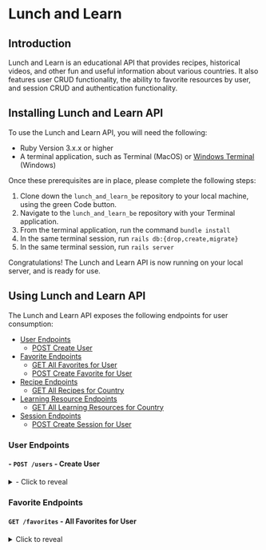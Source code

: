# Lunch and Learn

## Introduction

Lunch and Learn is an educational API that provides recipes, historical videos, and other fun and useful information about various countries. It also features user CRUD functionality, the ability to favorite resources by user, and session CRUD and authentication functionality.

## Installing Lunch and Learn API

To use the Lunch and Learn API, you will need the following:

- Ruby Version 3.x.x or higher
- A terminal application, such as Terminal (MacOS) or [Windows Terminal](https://learn.microsoft.com/en-us/windows/terminal/) (Windows)

Once these prerequisites are in place, please complete the following steps:

1. Clone down the `lunch_and_learn_be` repository to your local machine, using the green Code button.
2. Navigate to the `lunch_and_learn_be` repository with your Terminal application.
3. From the terminal application, run the command `bundle install`
4. In the same terminal session, run `rails db:{drop,create,migrate}`
5. In the same terminal session, run `rails server`

Congratulations! The Lunch and Learn API is now running on your local server, and is ready for use.

## Using Lunch and Learn API

The Lunch and Learn API exposes the following endpoints for user consumption:

- [User Endpoints](#user-endpoints)
  - [POST Create User](#post-users---create-user)
- [Favorite Endpoints](#favorite-endpoints)
  - [GET All Favorites for User](#get-favorites---all-favorites)
  - [POST Create Favorite for User](#post-favorites---create-favorite)
- [Recipe Endpoints](#recipe-endpoints)
  - [GET All Recipes for Country](#get-recipes---all-recipes)
- [Learning Resource Endpoints](#learning-resource-endpoints)
  - [GET All Learning Resources for Country](#get-learning-resources---all-learning-resources)
- [Session Endpoints](#session-endpoints)
  - [POST Create Session for User](#post-sessions---create-session)
 
### User Endpoints

#### - ```POST /users``` - Create User
<details>
  <summary>- Click to reveal</summary>


  Creates a new user within the database, and returns a JSON response indicating either successful user creation, or unsuccessful user creation with errors.

  Example Request:
```
POST localhost:3000/api/v1/users
```

Exmaple JSON Response:
```
{
    "success": "User created successfully!"
}
```
</details>

### Favorite Endpoints

#### ```GET /favorites``` - All Favorites for User
<details>
  <summary>Click to reveal</summary>
  
Returns a JSON list of all favorites for a specified user ID.

Note: Relationships may be empty if user is new and has no gardens, sensors, plants, and data.

Example Request:
```
GET https://solar-garden-be.herokuapp.com/api/v1/users
```

Exmaple JSON Response:
```
{
    "data": [
        {
            "id": "1",
            "type": "user",
            "attributes": {
                "id": 1,
                "email": "rita@example.com"
            },
            "relationships": {
                "user_gardens": {
                    "data": []
                },
                "gardens": {
                    "data": []
                }
            }
        },
        
        {
            "id": "2",
            "type": "user",
            "attributes": {
                "id": 2,
                "email": "blake@example.com"
            },
            "relationships": {
                "user_gardens": {
                    "data": [
                        {
                            "id": "479",
                            "type": "user_garden"
                        },
                        {
                            "id": "483",
                            "type": "user_garden"
                        }
                    ]
                },
                "gardens": {
                    "data": [
                        {
                            "id": "486",
                            "type": "garden"
                        },
                        {
                            "id": "490",
                            "type": "garden"
                        }
                    ]
                }
            }
        }
    ]
}
```
</details>
